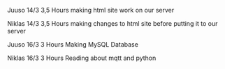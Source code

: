 Juuso
14/3 3,5 Hours making html site work on our server

Niklas 
14/3 3,5 Hours making changes to html site before putting it to our server

Juuso
16/3 3 Hours Making MySQL Database 

Niklas 
16/3 3 Hours Reading about mqtt and python
